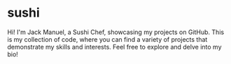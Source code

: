 # sushi
 Hi! I'm Jack Manuel, a Sushi Chef, showcasing my projects on GitHub. This is my collection of code, where you can find a variety of projects that demonstrate my skills and interests. Feel free to explore and delve into my bio!
